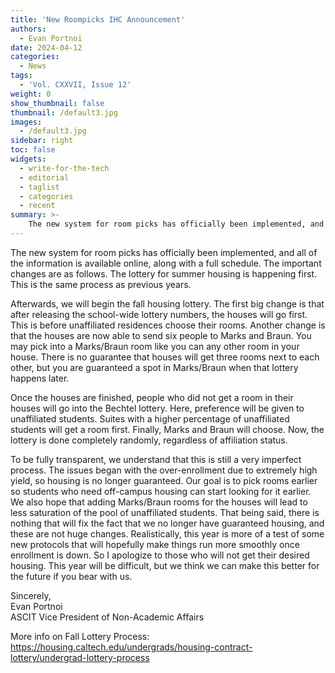 ```yaml
---
title: 'New Roompicks IHC Announcement'
authors:
  - Evan Portnoi
date: 2024-04-12
categories:
  - News
tags:
  - 'Vol. CXXVII, Issue 12'
weight: 0
show_thumbnail: false
thumbnail: /default3.jpg
images:
  - /default3.jpg
sidebar: right
toc: false
widgets:
  - write-for-the-tech
  - editorial
  - taglist
  - categories
  - recent
summary: >-
    The new system for room picks has officially been implemented, and all of the information is available online, along with a full schedule. The important changes are as follows. The lottery for summer housing is happening first. This is the same process as previous years...
---
```


The new system for room picks has officially been implemented, and all of the information is available online, along with a full schedule. The important changes are as follows. The lottery for summer housing is happening first. This is the same process as previous years.

Afterwards, we will begin the fall housing lottery. The first big change is that after releasing the school-wide lottery numbers, the houses will go first. This is before unaffiliated residences choose their rooms. Another change is that the houses are now able to send six people to Marks and Braun. You may pick into a Marks/Braun room like you can any other room in your house. There is no guarantee that houses will get three rooms next to each other, but you are guaranteed a spot in Marks/Braun when that lottery happens later.

Once the houses are finished, people who did not get a room in their houses will go into the Bechtel lottery. Here, preference will be given to unaffiliated students. Suites with a higher percentage of unaffiliated students will get a room first. Finally, Marks and Braun will choose. Now, the lottery is done completely randomly, regardless of affiliation status.

To be fully transparent, we understand that this is still a very imperfect process. The issues began with the over-enrollment due to extremely high yield, so housing is no longer guaranteed. Our goal is to pick rooms earlier so students who need off-campus housing can start looking for it earlier. We also hope that adding Marks/Braun rooms for the houses will lead to less saturation of the pool of unaffiliated students. That being said, there is nothing that will fix the fact that we no longer have guaranteed housing, and these are not huge changes. Realistically, this year is more of a test of some new protocols that will hopefully make things run more smoothly once enrollment is down. So I apologize to those who will not get their desired housing. This year will be difficult, but we think we can make this better for the future if you bear with us.

Sincerely,  
Evan Portnoi  
ASCIT Vice President of Non-Academic Affairs

More info on Fall Lottery Process: https://housing.caltech.edu/undergrads/housing-contract-lottery/undergrad-lottery-process